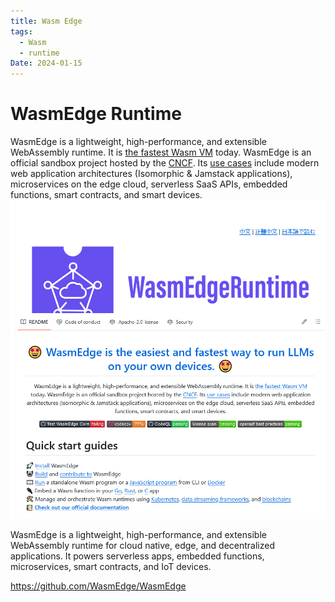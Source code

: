 ```yaml
---
title: Wasm Edge
tags:
  - Wasm
  - runtime
Date: 2024-01-15
---
```

# WasmEdge Runtime  

WasmEdge is a lightweight, high-performance, and extensible WebAssembly runtime. It is [the fastest Wasm VM](https://ieeexplore.ieee.org/document/9214403) today. WasmEdge is an official sandbox project hosted by the [CNCF](https://www.cncf.io/). Its [use cases](https://wasmedge.org/book/en/use_cases.html) include modern web application architectures (Isomorphic & Jamstack applications), microservices on the edge cloud, serverless SaaS APIs, embedded functions, smart contracts, and smart devices.
![](../_asset/2023-12-10_WasmEdge_image_1.png)



WasmEdge is a lightweight, high-performance, and extensible WebAssembly runtime for cloud native, edge, and decentralized applications. It powers serverless apps, embedded functions, microservices, smart contracts, and IoT devices.

<https://github.com/WasmEdge/WasmEdge>